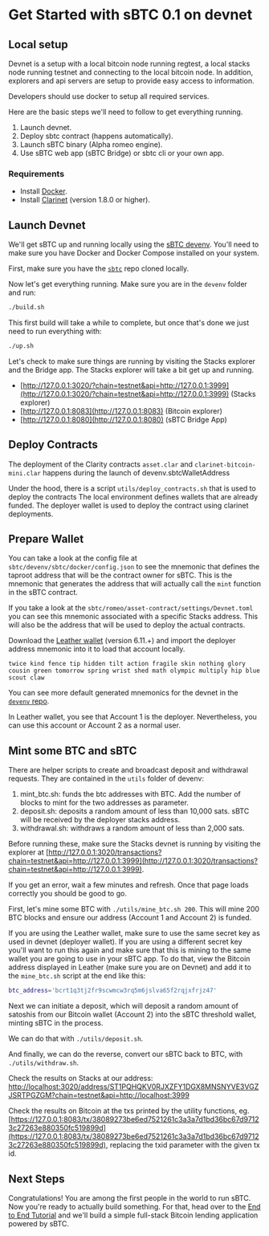 # Get Started with sBTC 0.1 on devnet

## Local setup

Devnet is a setup with a local bitcoin node running regtest, a local stacks node running testnet and connecting to the local bitcoin node. In addition, explorers and api servers are setup to provide easy access to information.

Developers should use docker to setup all required services.

Here are the basic steps we'll need to follow to get everything running.

1. Launch devnet.
2. Deploy sbtc contract (happens automatically).
3. Launch sBTC binary (Alpha romeo engine).
4. Use sBTC web app (sBTC Bridge) or sbtc cli or your own app.

### Requirements

- Install [Docker](https://docs.docker.com/engine/install/).
- Install [Clarinet](https://github.com/hirosystems/clarinet) (version 1.8.0 or higher).

## Launch Devnet

We'll get sBTC up and running locally using the [sBTC devenv](https://github.com/stacks-network/sbtc/blob/main/devenv/README.md). You'll need to make sure you have Docker and Docker Compose installed on your system.

First, make sure you have the [`sbtc`](https://github.com/stacks-network/sbtc) repo cloned locally.

Now let's get everything running. Make sure you are in the `devenv` folder and run:

```bash
./build.sh
```

This first build will take a while to complete, but once that's done we just need to run everything with:

```bash
./up.sh
```

Let's check to make sure things are running by visiting the Stacks explorer and the Bridge app. The Stacks explorer will take a bit get up and running.

- [http://127.0.0.1:3020/?chain=testnet&api=http://127.0.0.1:3999](http://127.0.0.1:3020/?chain=testnet&api=http://127.0.0.1:3999) (Stacks explorer)
- [http://127.0.0.1:8083](http://127.0.0.1:8083) (Bitcoin explorer)
- [http://127.0.0.1:8080](http://127.0.0.1:8080) (sBTC Bridge App)

## Deploy Contracts

The deployment of the Clarity contracts `asset.clar` and `clarinet-bitcoin-mini.clar` happens during the launch of devenv.sbtcWalletAddress

Under the hood, there is a script `utils/deploy_contracts.sh` that is used to deploy the contracts The local environment defines wallets that are already funded. The deployer wallet is used to deploy the contract using clarinet deployments.

## Prepare Wallet
You can take a look at the config file at `sbtc/devenv/sbtc/docker/config.json` to see the mnemonic that defines the taproot address that will be the contract owner for sBTC. This is the mnemonic that generates the address that will actually call the `mint` function in the sBTC contract.

If you take a look at the `sbtc/romeo/asset-contract/settings/Devnet.toml` you can see this mnemonic associated with a specific Stacks address. This will also be the address that will be used to deploy the actual contracts.

Download the [Leather wallet](https://leather.io) (version 6.11.+) and import the deployer address mnemonic into it to load that account locally.
```
twice kind fence tip hidden tilt action fragile skin nothing glory cousin green tomorrow spring wrist shed math olympic multiply hip blue scout claw
```

You can see more default generated mnemonics for the devnet in the [`devenv` repo](https://github.com/stacks-network/sbtc/devenv).

In Leather wallet, you see that Account 1 is the deployer. Nevertheless, you can use this account or Account 2 as a normal user.

## Mint some BTC and sBTC

There are helper scripts to create and broadcast deposit and withdrawal requests. They are contained in the `utils` folder of devenv:

1. mint_btc.sh: funds the btc addresses with BTC. Add the number of blocks to mint for the two addresses as parameter.
2. deposit.sh: deposits a random amount of less than 10,000 sats. sBTC will be received by the deployer stacks address.
3. withdrawal.sh: withdraws a random amount of less than 2,000 sats.

Before running these, make sure the Stacks devnet is running by visiting the explorer at [http://127.0.0.1:3020/transactions?chain=testnet&api=http://127.0.0.1:3999](http://127.0.0.1:3020/transactions?chain=testnet&api=http://127.0.0.1:3999).

If you get an error, wait a few minutes and refresh. Once that page loads correctly you should be good to go.

First, let's mine some BTC with `./utils/mine_btc.sh 200`. This will mine 200 BTC blocks and ensure our address (Account 1 and Account 2) is funded.

If you are using the Leather wallet, make sure to use the same secret key as used in devnet (deployer wallet). If you are using a different secret key you'll want to run this again and make sure that this is mining to the same wallet you are going to use in your sBTC app. To do that, view the Bitcoin address displayed in Leather (make sure you are on Devnet) and add it to the `mine_btc.sh` script at the end like this:

```bash
btc_address='bcrt1q3tj2fr9scwmcw3rq5m6jslva65f2rqjxfrjz47'
```

Next we can initiate a deposit, which will deposit a random amount of satoshis from our Bitcoin wallet (Account 2) into the sBTC threshold wallet, minting sBTC in the process.

We can do that with `./utils/deposit.sh`.

And finally, we can do the reverse, convert our sBTC back to BTC, with `./utils/withdraw.sh`.

Check the results on Stacks at our address:
[http://localhost:3020/address/ST1PQHQKV0RJXZFY1DGX8MNSNYVE3VGZJSRTPGZGM?chain=testnet&api=http://localhost:3999](http://localhost:3020/address/ST1PQHQKV0RJXZFY1DGX8MNSNYVE3VGZJSRTPGZGM?chain=testnet&api=http://localhost:3999)

Check the results on Bitcoin at the txs printed by the utility functions, eg. [https://127.0.0.1:8083/tx/38089273be6ed7521261c3a3a7d1bd36bc67d97123c27263e880350fc519899d](https://127.0.0.1:8083/tx/38089273be6ed7521261c3a3a7d1bd36bc67d97123c27263e880350fc519899d), replacing the txid parameter with the given tx id.

## Next Steps

Congratulations! You are among the first people in the world to run sBTC. Now you're ready to actually build something. For that, head over to the [End to End Tutorial](./tutorial.md) and we'll build a simple full-stack Bitcoin lending application powered by sBTC.

